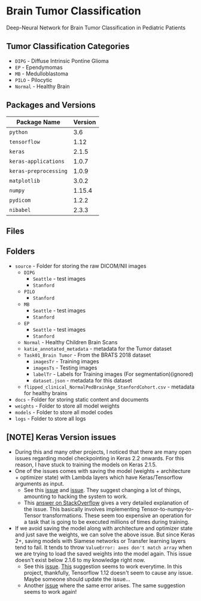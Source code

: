 # Brain Tumor Classification

Deep-Neural Network for Brain Tumor Classification in Pediatric Patients

## Tumor Classification Categories

-   `DIPG` - Diffuse Intrinsic Pontine Glioma
-   `EP` - Ependymomas
-   `MB` - Medulloblastoma
-   `PILO` - Pilocytic
-   `Normal` - Healthy Brain

## Packages and Versions

| **Package Name**      | **Version** |
| --------------------- | ----------- |
| `python`              | 3.6         |
| `tensorflow`          | 1.12        |
| `keras`               | 2.1.5       |
| `keras-applications`  | 1.0.7       |
| `keras-preprocessing` | 1.0.9       |
| `matplotlib`          | 3.0.2       |
| `numpy`               | 1.15.4      |
| `pydicom`             | 1.2.2       |
| `nibabel`             | 2.3.3       |

## Files

## Folders

-   `source` - Folder for storing the raw DICOM/NII images
    -   `DIPG`
        -   `Seattle` - test images
        -   `Stanford`
    -   `PILO`
        -   `Stanford`
    -   `MB`
        -   `Seattle` - test images
        -   `Stanford`
    -   `EP`
        -   `Seattle` - test images
        -   `Stanford`
    -   `Normal` - Healthy Children Brain Scans
    -   `katie_annotated_metadata` - metadata for the Tumor dataset
    -   `Task01_Brain Tumor` - From the BRATS 2018 dataset
        -   `imagesTr` - Training images
        -   `imagesTs` - Testing images
        -   `labelTr` - Labels for Training images (For segmentation)(ignored)
        -   `dataset.json` - metadata for this dataset
    -   `flipped_clinical_NormalPedBrainAge_StanfordCohort.csv` - metadata for healthy brains
-   `docs` - Folder for storing static content and documents
-   `weights` - Folder to store all model weights
-   `models` - Folder to store all model codes
-   `logs` - Folder to store all logs

## [NOTE] Keras Version issues

-   During this and many other projects, I noticed that there are many open issues regarding model checkpointing in Keras 2.2 onwards. For this reason, I have stuck to training the models on Keras 2.1.5.
-   One of the issues comes with saving the model (weights + architecture + optimizer state) with Lambda layers which have Keras/Tensorflow arguments as input.
    -   See this [issue](https://github.com/keras-team/keras/issues/8343) and [issue](https://github.com/keras-team/keras/issues/10528). They suggest changing a lot of things, amounting to hacking the system to work.
    -   This [answer on StackOverflow](https://stackoverflow.com/questions/47066635/checkpointing-keras-model-typeerror-cant-pickle-thread-lock-objects) gives a very detailed explanation of the issue. This basically involves implementing Tensor-to-numpy-to-Tensor transformations. These seem too expensive an operation for a task that is going to be executed millions of times during training.
-   If we avoid saving the model along with architecture and optimizer state and just save the weights, we can solve the above issue. But since Keras 2+, saving models with Siamese networks or Transfer learning layers tend to fail. It tends to throw `ValueError: axes don't match array` when we are trying to load the saved weights into the model again. This issue doesn't exist below 2.1.6 to my knowledge right now.
    -   See this [issue](https://github.com/keras-team/keras/issues/10428). [This](https://github.com/keras-team/keras/issues/10428#issuecomment-418303297) suggestion seems to work everytime. In this project, thankfully, Tensorflow 1.12 doesn't seem to cause any issue. Maybe someone should update the issue...
    -   Another [issue](https://github.com/experiencor/keras-yolo2/issues/358) where the same error arises. The same suggestion seems to work again!
